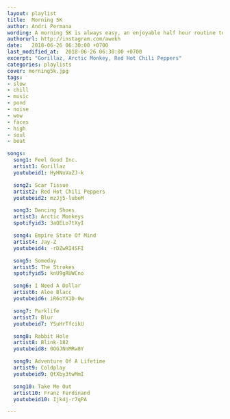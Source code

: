 ```yaml
---
layout: playlist
title:  Morning 5K
author: Andri Permana
wording: A morning 5K is always easy, an enjoyable half hour routine to start your day.
authorurl: http://instagram.com/awekh
date:   2018-06-26 06:30:00 +0700
last_modified_at:  2018-06-26 06:30:00 +0700
excerpt: "Gorillaz, Arctic Monkey, Red Hot Chili Peppers"
categories: playlists
cover: morning5k.jpg
tags:  
- slow
- chill
- music
- pond
- noise
- wow
- faces
- high
- soul
- beat

songs:
  song1: Feel Good Inc.
  artist1: Gorillaz
  youtubeid1: HyHNuVaZJ-k

  song2: Scar Tissue
  artist2: Red Hot Chili Peppers
  youtubeid2: mzJj5-lubeM

  song3: Dancing Shoes
  artist3: Arctic Monkeys
  spotifyid3: 3aQELo7tXyI

  song4: Empire State Of Mind
  artist4: Jay-Z
  youtubeid4: -rDZwRI4SFI

  song5: Someday
  artist5: The Strokes
  spotifyid5: knU9gRUWCno

  song6: I Need A Dollar
  artist6: Aloe Blacc
  youtubeid6: iR6oYX1D-0w

  song7: Parklife
  artist7: Blur
  youtubeid7: YSuHrTfcikU

  song8: Rabbit Hole
  artist8: Blink-182
  youtubeid8: 0OGJNnMRw8Y

  song9: Adventure Of A Lifetime
  artist9: Coldplay
  youtubeid9: QtXby3twMmI

  song10: Take Me Out
  artist10: Franz Ferdinand
  youtubeid10: Ijk4j-r7qPA

---
```

